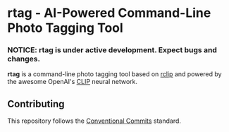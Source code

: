 # rtag - AI-Powered Command-Line Photo Tagging Tool

### NOTICE: rtag is under active development. Expect bugs and changes.

**rtag** is a command-line photo tagging tool based on [rclip](https://github.com/yurijmikhalevich/rclip) and powered by the awesome OpenAI's [CLIP](https://github.com/openai/CLIP) neural network.

## Contributing

This repository follows the [Conventional Commits](https://www.conventionalcommits.org/en/v1.0.0/) standard.
